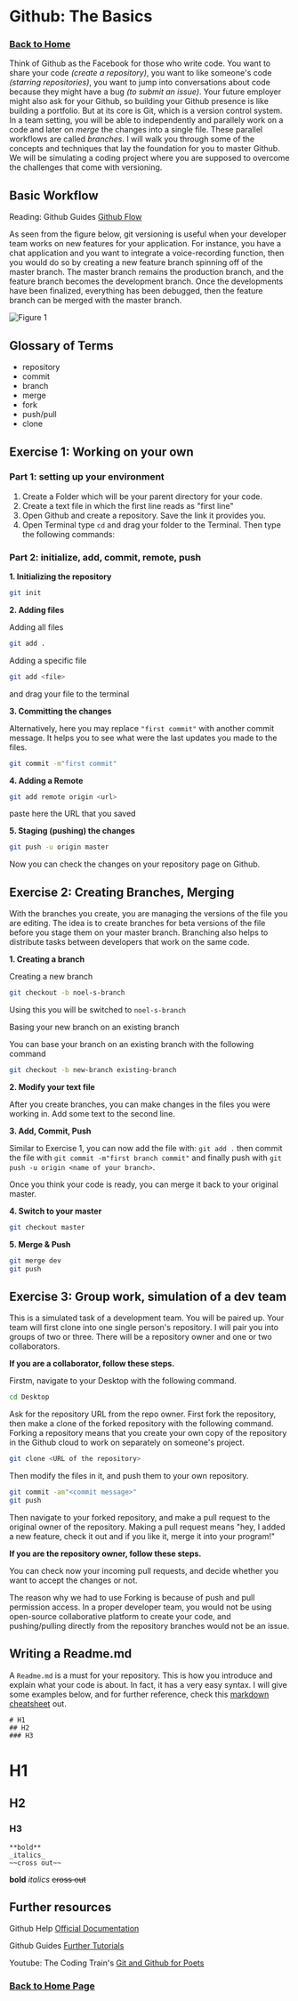 # Github: The Basics

### **[Back to Home](https://noelkonagai.github.io/Workshops/)**

Think of Github as the Facebook for those who write code. You want to share your code _(create a repository)_, you want to like someone's code _(starring repositories)_, you want to jump into conversations about code because they might have a bug _(to submit an issue)_. Your future employer might also ask for your Github, so building your Github presence is like building a portfolio. But at its core is Git, which is a version control system. In a team setting, you will be able to independently and parallely work on a code and later on _merge_ the changes into a single file. These parallel workflows are called _branches_. I will walk you through some of the concepts and techniques that lay the foundation for you to master Github. We will be simulating a coding project where you are supposed to overcome the challenges that come with versioning.

## Basic Workflow

Reading: Github Guides [Github Flow](https://guides.github.com/introduction/flow/)

As seen from the figure below, git versioning is useful when your developer team works on new features for your application. For instance, you have a chat application and you want to integrate a voice-recording function, then you would do so by creating a new feature branch spinning off of the master branch. The master branch remains the production branch, and the feature branch becomes the development branch. Once the developments have been finalized, everything has been debugged, then the feature branch can be merged with the master branch.

![Figure 1](/figures/figure_1.png)


## Glossary of Terms
- repository
- commit
- branch
- merge
- fork
- push/pull
- clone

## Exercise 1: Working on your own

### Part 1: setting up your environment
1. Create a Folder which will be your parent directory for your code.
2. Create a text file in which the first line reads as "first line"
3. Open Github and create a repository. Save the link it provides you.
4. Open Terminal type ```cd``` and drag your folder to the Terminal. Then type the following commands:

### Part 2: initialize, add, commit, remote, push
**1. Initializing the repository**

```bash
git init
```

**2. Adding files**

Adding all files
```bash
git add .
```

Adding a specific file
```bash
git add <file>
```
and drag your file to the terminal

**3. Committing the changes**

Alternatively, here you may replace ```"first commit"``` with another commit message. It helps you to see what were the last updates you made to the files.

```bash
git commit -m"first commit"
```

**4. Adding a Remote**

```bash
git add remote origin <url>
``` 

paste here the URL that you saved

**5. Staging (pushing) the changes**

```bash
git push -u origin master
```

Now you can check the changes on your repository page on Github.

## Exercise 2: Creating Branches, Merging

With the branches you create, you are managing the versions of the file you are editing. The idea is to create branches for beta versions of the file before you stage them on your master branch. Branching also helps to distribute tasks between developers that work on the same code.

**1. Creating a branch**

Creating a new branch
```bash
git checkout -b noel-s-branch
```
Using this you will be switched to ```noel-s-branch```

Basing your new branch on an existing branch

You can base your branch on an existing branch with the following command

```bash
git checkout -b new-branch existing-branch
```

**2. Modify your text file**

After you create branches, you can make changes in the files you were working in. Add some text to the second line.

**3. Add, Commit, Push**

Similar to Exercise 1, you can now add the file with: ```git add .``` then commit the file with ```git commit -m"first branch commit"``` and finally push with ```git push -u origin <name of your branch>```.

Once you think your code is ready, you can merge it back to your original master.

**4. Switch to your master**

```bash
git checkout master
```

**5. Merge & Push**

```bash
git merge dev
git push
```

## Exercise 3: Group work, simulation of a dev team

This is a simulated task of a development team. You will be paired up. Your team will first clone into one single person's repository. I will pair you into groups of two or three. There will be a repository owner and one or two collaborators.

**If you are a collaborator, follow these steps.**

Firstm, navigate to your Desktop with the following command.

```bash
cd Desktop
```

Ask for the repository URL from the repo owner. First fork the repository, then make a clone of the forked repository with the following command. Forking a repository means that you create your own copy of the repository in the Github cloud to work on separately on someone's project.

```bash
git clone <URL of the repository>
```

Then modify the files in it, and push them to your own repository.

```bash
git commit -am"<commit message>"
git push
```

Then navigate to your forked repository, and make a pull request to the original owner of the repository. Making a pull request means "hey, I added a new feature, check it out and if you like it, merge it into your program!"

**If you are the repository owner, follow these steps.**

You can check now your incoming pull requests, and decide whether you want to accept the changes or not.

The reason why we had to use Forking is because of push and pull permission access. In a proper developer team, you would not be using open-source collaborative platform to create your code, and pushing/pulling directly from the repository branches would not be an issue. 

## Writing a Readme.md

A ```Readme.md``` is a must for your repository. This is how you introduce and explain what your code is about. In fact, it has a very easy syntax. I will give some examples below, and for further reference, check this [markdown cheatsheet](https://github.com/adam-p/markdown-here/wiki/Markdown-Cheatsheet) out.

```
# H1
## H2
### H3
```

# H1
## H2
### H3

```
**bold**
_italics_
~~cross out~~
```

**bold**
_italics_
~~cross out~~


## Further resources

Github Help [Official Documentation](https://help.github.com/)

Github Guides [Further Tutorials](https://guides.github.com/)

Youtube: The Coding Train's [Git and Github for Poets](https://www.youtube.com/watch?v=BCQHnlnPusY&list=PLRqwX-V7Uu6ZF9C0YMKuns9sLDzK6zoiV)

### **[Back to Home Page](https://noelkonagai.github.io/Workshops/)**

